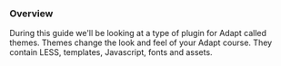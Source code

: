 ### Overview

During this guide we'll be looking at a type of plugin for Adapt called themes. Themes change the look and feel of your Adapt course. They contain LESS, templates, Javascript, fonts and assets.
